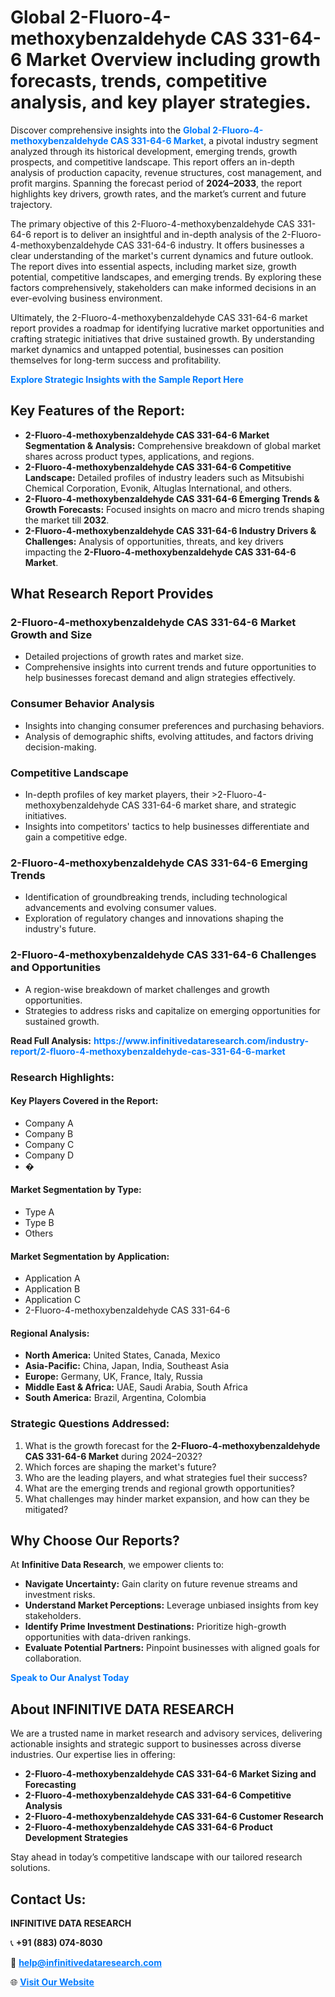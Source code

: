 <h1>Global 2-Fluoro-4-methoxybenzaldehyde CAS 331-64-6 Market Overview including growth forecasts, trends, competitive analysis, and key player strategies.</h1>
<p>
Discover comprehensive insights into the 
<a href="https://www.infinitivedataresearch.com/industry-report/2-fluoro-4-methoxybenzaldehyde-cas-331-64-6-market" rel="dofollow" style="color: #007BFF; text-decoration: none;"><strong>Global 2-Fluoro-4-methoxybenzaldehyde CAS 331-64-6 Market</strong></a>, a pivotal industry segment analyzed through its historical development, emerging trends, growth prospects, and competitive landscape. This report offers an in-depth analysis of production capacity, revenue structures, cost management, and profit margins. Spanning the forecast period of <strong>2024–2033</strong>, the report highlights key drivers, growth rates, and the market’s current and future trajectory.
</p>
<p>
The primary objective of this 2-Fluoro-4-methoxybenzaldehyde CAS 331-64-6 report is to deliver an insightful and in-depth analysis of the 2-Fluoro-4-methoxybenzaldehyde CAS 331-64-6 industry. It offers businesses a clear understanding of the market's current dynamics and future outlook. The report dives into essential aspects, including market size, growth potential, competitive landscapes, and emerging trends. By exploring these factors comprehensively, stakeholders can make informed decisions in an ever-evolving business environment.
</p>
<p>
Ultimately, the 2-Fluoro-4-methoxybenzaldehyde CAS 331-64-6 market report provides a roadmap for identifying lucrative market opportunities and crafting strategic initiatives that drive sustained growth. By understanding market dynamics and untapped potential, businesses can position themselves for long-term success and profitability.
</p>
<p>
<a href="https://www.infinitivedataresearch.com/request-sample/reportId=112204" style="color: #007BFF; text-decoration: none;"><strong>Explore Strategic Insights with the Sample Report Here</strong></a>
</p>

<h2>Key Features of the Report:</h2>
<ul>
<li><strong>2-Fluoro-4-methoxybenzaldehyde CAS 331-64-6 Market Segmentation & Analysis:</strong> Comprehensive breakdown of global market shares across product types, applications, and regions.</li>
<li><strong>2-Fluoro-4-methoxybenzaldehyde CAS 331-64-6 Competitive Landscape:</strong> Detailed profiles of industry leaders such as Mitsubishi Chemical Corporation, Evonik, Altuglas International, and others.</li>
<li><strong>2-Fluoro-4-methoxybenzaldehyde CAS 331-64-6 Emerging Trends & Growth Forecasts:</strong> Focused insights on macro and micro trends shaping the market till <strong>2032</strong>.</li>
<li><strong>2-Fluoro-4-methoxybenzaldehyde CAS 331-64-6 Industry Drivers & Challenges:</strong> Analysis of opportunities, threats, and key drivers impacting the <strong>2-Fluoro-4-methoxybenzaldehyde CAS 331-64-6 Market</strong>.</li>
</ul>

<h2>What Research Report Provides</h2>
<h3>2-Fluoro-4-methoxybenzaldehyde CAS 331-64-6 Market Growth and Size</h3>
<ul>
<li>Detailed projections of growth rates and market size.</li>
<li>Comprehensive insights into current trends and future opportunities to help businesses forecast demand and align strategies effectively.</li>
</ul>

<h3>Consumer Behavior Analysis</h3>
<ul>
<li>Insights into changing consumer preferences and purchasing behaviors.</li>
<li>Analysis of demographic shifts, evolving attitudes, and factors driving decision-making.</li>
</ul>

<h3>Competitive Landscape</h3>
<ul>
<li>In-depth profiles of key market players, their >2-Fluoro-4-methoxybenzaldehyde CAS 331-64-6 market share, and strategic initiatives.</li>
<li>Insights into competitors' tactics to help businesses differentiate and gain a competitive edge.</li>
</ul>

<h3>2-Fluoro-4-methoxybenzaldehyde CAS 331-64-6 Emerging Trends</h3>
<ul>
<li>Identification of groundbreaking trends, including technological advancements and evolving consumer values.</li>
<li>Exploration of regulatory changes and innovations shaping the industry's future.</li>
</ul>

<h3>2-Fluoro-4-methoxybenzaldehyde CAS 331-64-6 Challenges and Opportunities</h3>
<ul>
<li>A region-wise breakdown of market challenges and growth opportunities.</li>
<li>Strategies to address risks and capitalize on emerging opportunities for sustained growth.</li>
</ul>
<p><strong>Read Full Analysis:</strong> <a href="https://www.infinitivedataresearch.com/industry-report/2-fluoro-4-methoxybenzaldehyde-cas-331-64-6-market" rel="dofollow" style="color: #007BFF; text-decoration: none;"><strong>https://www.infinitivedataresearch.com/industry-report/2-fluoro-4-methoxybenzaldehyde-cas-331-64-6-market</strong></a></p>
<h3>Research Highlights:</h3>
<h4>Key Players Covered in the Report:</h4>
<ul><li>Company A</li><li>Company B</li><li>Company C</li><li>Company D</li><li>�</li></ul>
<h4>Market Segmentation by Type:</h4>
<ul><li>Type A</li><li>Type B</li><li>Others</li></ul>
<h4>Market Segmentation by Application:</h4>
<ul><li>Application A</li><li>Application B</li><li>Application C</li><li>2-Fluoro-4-methoxybenzaldehyde CAS 331-64-6</li></ul>

<h4>Regional Analysis:</h4>
<ul>
<li><strong>North America:</strong> United States, Canada, Mexico</li>
<li><strong>Asia-Pacific:</strong> China, Japan, India, Southeast Asia</li>
<li><strong>Europe:</strong> Germany, UK, France, Italy, Russia</li>
<li><strong>Middle East & Africa:</strong> UAE, Saudi Arabia, South Africa</li>
<li><strong>South America:</strong> Brazil, Argentina, Colombia</li>
</ul>

<h3>Strategic Questions Addressed:</h3>
<ol>
<li>What is the growth forecast for the <strong>2-Fluoro-4-methoxybenzaldehyde CAS 331-64-6 Market</strong> during 2024–2032?</li>
<li>Which forces are shaping the market's future?</li>
<li>Who are the leading players, and what strategies fuel their success?</li>
<li>What are the emerging trends and regional growth opportunities?</li>
<li>What challenges may hinder market expansion, and how can they be mitigated?</li>
</ol>

<h2>Why Choose Our Reports?</h2>
<p>At <strong>Infinitive Data Research</strong>, we empower clients to:</p>
<ul>
<li><strong>Navigate Uncertainty:</strong> Gain clarity on future revenue streams and investment risks.</li>
<li><strong>Understand Market Perceptions:</strong> Leverage unbiased insights from key stakeholders.</li>
<li><strong>Identify Prime Investment Destinations:</strong> Prioritize high-growth opportunities with data-driven rankings.</li>
<li><strong>Evaluate Potential Partners:</strong> Pinpoint businesses with aligned goals for collaboration.</li>
</ul>
<p><a href="https://www.infinitivedataresearch.com/industry-report/2-fluoro-4-methoxybenzaldehyde-cas-331-64-6-market" rel="dofollow" style="color: #007BFF; text-decoration: none;"><strong>Speak to Our Analyst Today</strong></a></p>

<h2>About INFINITIVE DATA RESEARCH</h2>
<p>We are a trusted name in market research and advisory services, delivering actionable insights and strategic support to businesses across diverse industries. Our expertise lies in offering:</p>
<ul>
<li><strong>2-Fluoro-4-methoxybenzaldehyde CAS 331-64-6 Market Sizing and Forecasting</strong></li>
<li><strong>2-Fluoro-4-methoxybenzaldehyde CAS 331-64-6 Competitive Analysis</strong></li>
<li><strong>2-Fluoro-4-methoxybenzaldehyde CAS 331-64-6 Customer Research</strong></li>
<li><strong>2-Fluoro-4-methoxybenzaldehyde CAS 331-64-6 Product Development Strategies</strong></li>
</ul>
<p>Stay ahead in today’s competitive landscape with our tailored research solutions.</p>

<h2>Contact Us:</h2>
<p><strong>INFINITIVE DATA RESEARCH</strong></p>
<p>📞 <strong>+91 (883) 074-8030</strong></p>
<p>📧 <strong><a href="mailto:help@infinitivedataresearch.com" style="color: #007BFF;">help@infinitivedataresearch.com</a></strong></p>
<p>🌐 <strong><a href="https://www.infinitivedataresearch.com" rel="dofollow" style="color: #007BFF;">Visit Our Website</a></strong></p>